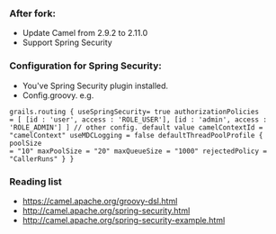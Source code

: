 ### After fork:

* Update Camel from 2.9.2 to 2.11.0
* Support Spring Security

### Configuration for Spring Security:

* You've Spring Security plugin installed.
* Config.groovy. e.g.

<code>grails.routing {
      	useSpringSecurity= true
      	authorizationPolicies = [
      		[id : 'user', access : 'ROLE_USER'],
      		[id : 'admin', access : 'ROLE_ADMIN']
      	]
      	// other config. default value
      	camelContextId = "camelContext"
      	useMDCLogging = false
      	defaultThreadPoolProfile {
      		poolSize = "10"
      		maxPoolSize = "20"
      		maxQueueSize = "1000"
      		rejectedPolicy = "CallerRuns"
      	}
      }
</code>

### Reading list

* https://camel.apache.org/groovy-dsl.html
* http://camel.apache.org/spring-security.html
* http://camel.apache.org/spring-security-example.html

